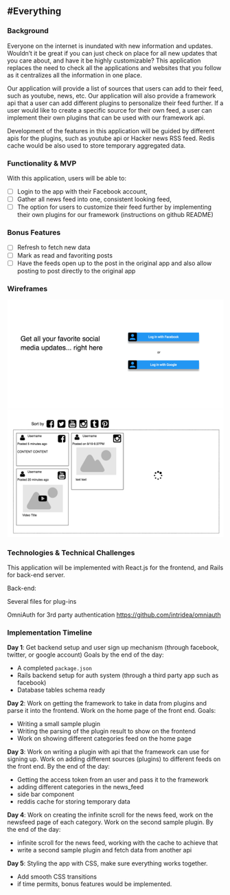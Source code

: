 ## #Everything

### Background

Everyone on the internet is inundated with new information and updates. Wouldn’t it be great if you can just check on place for all new updates that you care about, and have it be highly customizable? This application replaces the need to check all the applications and websites that you follow as it centralizes all the information in one place.

Our application will provide a list of sources that users can add to their feed, such as youtube, news, etc. Our application will also provide a framework api that a user can add different plugins to personalize their feed further. If a user would like to create a specific source for their own feed, a user can implement their own plugins that can be used with our framework api.

Development of the features in this application will be guided by different apis for the plugins, such as youtube api or Hacker news RSS feed. Redis cache would be also used to store temporary aggregated data.

### Functionality & MVP

With this application, users will be able to:

- [ ] Login to the app with their Facebook account,
- [ ] Gather all news feed into one, consistent looking feed,
- [ ] The option for users to customize their feed further by implementing their own plugins for our framework (instructions on github README)

### Bonus Features

- [ ] Refresh to fetch new data
- [ ] Mark as read and favoriting posts
- [ ] Have the feeds open up to the post in the original app and also allow posting to post directly to the original app

### Wireframes

![log in screen](./docs/wireframes/log_in.png)
![news feed page](./docs/wireframes/news_feed.png)

### Technologies & Technical Challenges


This application will be implemented with React.js for the frontend, and Rails for back-end server.

Back-end:

Several files for plug-ins

OmniAuth for 3rd party authentication
https://github.com/intridea/omniauth



### Implementation Timeline

**Day 1**: Get backend setup and user sign up mechanism (through facebook, twitter, or google account)  Goals by the end of the day:

- A completed `package.json`
- Rails backend setup for auth system (through a third party app such as facebook)
- Database tables schema ready

**Day 2**: Work on getting the framework to take in data from plugins and parse it into the frontend. Work on the home page of the front end. Goals:

- Writing a small sample plugin
- Writing the parsing of the plugin result to show on the frontend
- Work on showing different categories feed on the home page

**Day 3**: Work on writing a plugin with api that the framework can use for signing up. Work on adding different sources (plugins) to different feeds on the front end. By the end of the day:

- Getting the access token from an user and pass it to the framework
- adding different categories in the news_feed
- side bar component
- reddis cache for storing temporary data

**Day 4**: Work on creating the infinite scroll for the news feed, work on the newsfeed page of each category. Work on the second sample plugin. By the end of the day:

- infinite scroll for the news feed, working with the cache to achieve that
- write a second sample plugin and fetch data from another api

**Day 5**: Styling the app with CSS, make sure everything works together.
- Add smooth CSS transitions
- if time permits, bonus features would be implemented.
